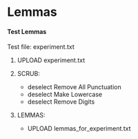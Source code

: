 Lemmas
======

#### Test Lemmas

Test file: experiment.txt

1. UPLOAD experiment.txt

2. SCRUB: 
    - deselect Remove All Punctuation
    - deselect Make Lowercase
    - deselect Remove Digits
    
2. LEMMAS:
    - UPLOAD lemmas_for_experiment.txt
